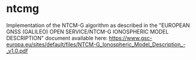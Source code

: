 # ntcmg
Implementation of the NTCM-G algorithm as described in the "EUROPEAN GNSS (GALILEO) OPEN SERVICE/NTCM-G IONOSPHERIC MODEL DESCRIPTION" document available here:
https://www.gsc-europa.eu/sites/default/files/NTCM-G_Ionospheric_Model_Description_-_v1.0.pdf
